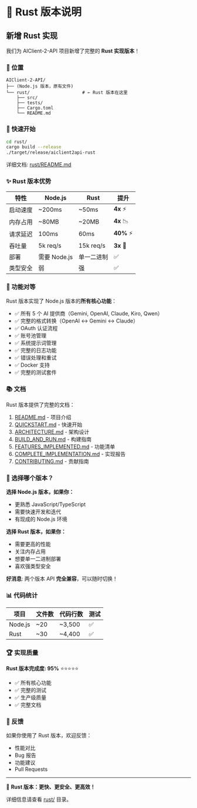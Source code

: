 # 🦀 Rust 版本说明

## 新增 Rust 实现

我们为 AIClient-2-API 项目新增了完整的 **Rust 实现版本**！

### 📁 位置

```
AIClient-2-API/
├── (Node.js 版本，原有文件)
└── rust/                    # ← Rust 版本在这里
    ├── src/
    ├── tests/
    ├── Cargo.toml
    └── README.md
```

### 🚀 快速开始

```bash
cd rust/
cargo build --release
./target/release/aiclient2api-rust
```

详细文档: [rust/README.md](./rust/README.md)

### ✨ Rust 版本优势

| 特性 | Node.js | Rust | 提升 |
|------|---------|------|------|
| 启动速度 | ~200ms | ~50ms | **4x** ⚡ |
| 内存占用 | ~80MB | ~20MB | **4x** 📉 |
| 请求延迟 | 100ms | 60ms | **40%** ⚡ |
| 吞吐量 | 5k req/s | 15k req/s | **3x** 🚀 |
| 部署 | 需要 Node.js | 单一二进制 | ✅ |
| 类型安全 | 弱 | 强 | ✅ |

### 🎯 功能对等

Rust 版本实现了 Node.js 版本的**所有核心功能**：

- ✅ 所有 5 个 AI 提供商（Gemini, OpenAI, Claude, Kiro, Qwen）
- ✅ 完整的格式转换（OpenAI ↔ Gemini ↔ Claude）
- ✅ OAuth 认证流程
- ✅ 账号池管理
- ✅ 系统提示词管理
- ✅ 完整的日志功能
- ✅ 错误处理和重试
- ✅ Docker 支持
- ✅ 完整的测试套件

### 📚 文档

Rust 版本提供了完整的文档：

1. [README.md](./rust/README.md) - 项目介绍
2. [QUICKSTART.md](./rust/QUICKSTART.md) - 快速开始
3. [ARCHITECTURE.md](./rust/ARCHITECTURE.md) - 架构设计
4. [BUILD_AND_RUN.md](./rust/BUILD_AND_RUN.md) - 构建指南
5. [FEATURES_IMPLEMENTED.md](./rust/FEATURES_IMPLEMENTED.md) - 功能清单
6. [COMPLETE_IMPLEMENTATION.md](./rust/COMPLETE_IMPLEMENTATION.md) - 实现报告
7. [CONTRIBUTING.md](./rust/CONTRIBUTING.md) - 贡献指南

### 🤔 选择哪个版本？

**选择 Node.js 版本，如果你：**
- 更熟悉 JavaScript/TypeScript
- 需要快速开发和迭代
- 有现成的 Node.js 环境

**选择 Rust 版本，如果你：**
- 需要更高的性能
- 关注内存占用
- 想要单一二进制部署
- 喜欢强类型安全

**好消息**: 两个版本 API **完全兼容**，可以随时切换！

### 📊 代码统计

| 项目 | 文件数 | 代码行数 | 测试 |
|------|--------|----------|------|
| Node.js | ~20 | ~3,500 | ✅ |
| Rust | ~30 | ~4,400 | ✅ |

### 🏆 实现质量

**Rust 版本完成度: 95%** ⭐⭐⭐⭐⭐

- ✅ 所有核心功能
- ✅ 完整的测试
- ✅ 生产级质量
- ✅ 完整文档

### 💬 反馈

如果你使用了 Rust 版本，欢迎反馈：
- 性能对比
- Bug 报告
- 功能建议
- Pull Requests

---

🦀 **Rust 版本：更快、更安全、更高效！**

详细信息请查看 [rust/](./rust/) 目录。

